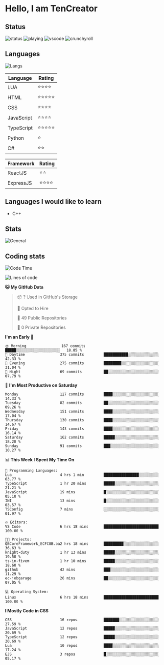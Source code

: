 # Hello, I am TenCreator

## Status
![status](https://api.statusbadges.me/badge/status/518334475038359555?simple=true&style=for-the-badge)
![playing](https://api.statusbadges.me/badge/playing/518334475038359555?style=for-the-badge)
![vscode](https://api.statusbadges.me/badge/vscode/518334475038359555?style=for-the-badge)
![crunchyroll](https://api.statusbadges.me/badge/crunchyroll/518334475038359555?style=for-the-badge)

## Languages
![Langs](https://github-readme-stats.vercel.app/api/top-langs/?username=tencreator&layout=compact&theme=radical)


|Language|Rating|
|--------|------|
|LUA|⭐️⭐️⭐️⭐️|
|HTML|⭐️⭐️⭐️⭐️⭐️|
|CSS|⭐️⭐️⭐️⭐️|
|JavaScript|⭐️⭐️⭐️⭐️|
|TypeScript|⭐️⭐️⭐️⭐️⭐️|
|Python|⭐️|
|C#|⭐️⭐️ |

|Framework|Rating|
|--------|------|
|ReactJS|⭐️⭐️|
|ExpressJS|⭐️⭐️⭐️⭐️|

## Languages I would like to learn
- C++

## Stats
![General](https://github-readme-stats.vercel.app/api?username=tencreator&show_icons=true&theme=radical)

## Coding stats
<!--START_SECTION:waka-->
![Code Time](http://img.shields.io/badge/Code%20Time-74%20hrs%2029%20mins-blue)

![Lines of code](https://img.shields.io/badge/From%20Hello%20World%20I%27ve%20Written-481.8%20thousand%20lines%20of%20code-blue)

**🐱 My GitHub Data** 

> 📦 ? Used in GitHub's Storage 
 > 
> 💼 Opted to Hire
 > 
> 📜 49 Public Repositories 
 > 
> 🔑 0 Private Repositories 
 > 
**I'm an Early 🐤** 

```text
🌞 Morning                167 commits         █████░░░░░░░░░░░░░░░░░░░░   18.85 % 
🌆 Daytime                375 commits         ███████████░░░░░░░░░░░░░░   42.33 % 
🌃 Evening                275 commits         ████████░░░░░░░░░░░░░░░░░   31.04 % 
🌙 Night                  69 commits          ██░░░░░░░░░░░░░░░░░░░░░░░   07.79 % 
```
📅 **I'm Most Productive on Saturday** 

```text
Monday                   127 commits         ████░░░░░░░░░░░░░░░░░░░░░   14.33 % 
Tuesday                  82 commits          ██░░░░░░░░░░░░░░░░░░░░░░░   09.26 % 
Wednesday                151 commits         ████░░░░░░░░░░░░░░░░░░░░░   17.04 % 
Thursday                 130 commits         ████░░░░░░░░░░░░░░░░░░░░░   14.67 % 
Friday                   143 commits         ████░░░░░░░░░░░░░░░░░░░░░   16.14 % 
Saturday                 162 commits         █████░░░░░░░░░░░░░░░░░░░░   18.28 % 
Sunday                   91 commits          ███░░░░░░░░░░░░░░░░░░░░░░   10.27 % 
```


📊 **This Week I Spent My Time On** 

```text
💬 Programming Languages: 
Lua                      4 hrs 1 min         ████████████████░░░░░░░░░   63.77 % 
TypeScript               1 hr 20 mins        █████░░░░░░░░░░░░░░░░░░░░   21.21 % 
JavaScript               19 mins             █░░░░░░░░░░░░░░░░░░░░░░░░   05.10 % 
INI                      13 mins             █░░░░░░░░░░░░░░░░░░░░░░░░   03.57 % 
TSConfig                 7 mins              ░░░░░░░░░░░░░░░░░░░░░░░░░   01.97 % 

🔥 Editors: 
VS Code                  6 hrs 18 mins       █████████████████████████   100.00 % 

🐱‍💻 Projects: 
QBCoreFramework_ECFC8B.ba2 hrs 18 mins       █████████░░░░░░░░░░░░░░░░   36.63 % 
knight-duty              1 hr 13 mins        █████░░░░░░░░░░░░░░░░░░░░   19.50 % 
ts-in-fivem              1 hr 10 mins        █████░░░░░░░░░░░░░░░░░░░░   18.60 % 
github                   42 mins             ███░░░░░░░░░░░░░░░░░░░░░░   11.29 % 
ec-jobgarage             26 mins             ██░░░░░░░░░░░░░░░░░░░░░░░   07.05 % 

💻 Operating System: 
Linux                    6 hrs 18 mins       █████████████████████████   100.00 % 
```

**I Mostly Code in CSS** 

```text
CSS                      16 repos            ███████░░░░░░░░░░░░░░░░░░   27.59 % 
JavaScript               12 repos            █████░░░░░░░░░░░░░░░░░░░░   20.69 % 
TypeScript               12 repos            █████░░░░░░░░░░░░░░░░░░░░   20.69 % 
Lua                      10 repos            ████░░░░░░░░░░░░░░░░░░░░░   17.24 % 
EJS                      3 repos             █░░░░░░░░░░░░░░░░░░░░░░░░   05.17 % 
```




<!--END_SECTION:waka-->
